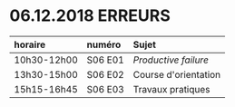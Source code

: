 # 06.12.2018 ERREURS

| horaire | numéro | Sujet |
| :------ | :----- | :---- |
| 10h30-12h00 | S06 E01 | *Productive failure* |
| 13h30-15h00 | S06 E02 | Course d'orientation |
| 15h15-16h45 | S06 E03 | Travaux pratiques |
